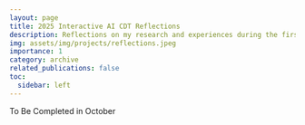 ```yaml
---
layout: page
title: 2025 Interactive AI CDT Reflections
description: Reflections on my research and experiences during the first research year of the Interactive AI CDT
img: assets/img/projects/reflections.jpeg
importance: 1
category: archive
related_publications: false
toc:
  sidebar: left
---
```


To Be Completed in October
